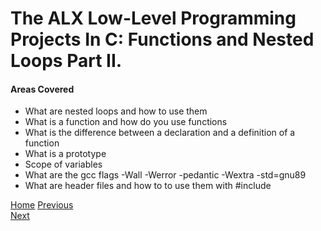 # The ALX Low-Level Programming Projects In C: Functions and Nested Loops Part II.

#### Areas Covered
* What are nested loops and how to use them
* What is a function and how do you use functions
* What is the difference between a declaration and a definition of a function
* What is a prototype
* Scope of variables
* What are the gcc flags -Wall -Werror -pedantic -Wextra -std=gnu89
* What are header files and how to to use them with #include


[Home](../)
[Previous](../0x03-debugging/)                                   
[Next](../0x05-pointers_arrays_strings/)